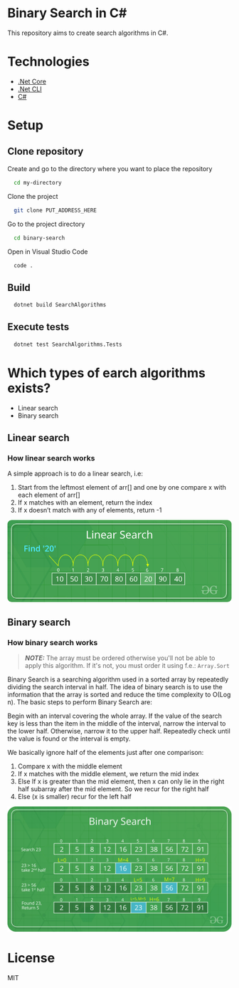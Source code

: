 # Binary Search in C#

This repository aims to create search algorithms in C#.

# Technologies

- [.Net Core](https://dotnet.microsoft.com/en-us/download)
- [.Net CLI](https://docs.microsoft.com/en-us/dotnet/core/tools/)
- [C#](https://docs.microsoft.com/en-us/dotnet/csharp/)

# Setup

## Clone repository

Create and go to the directory where you want to place the repository

```bash
  cd my-directory
```

Clone the project

```bash
  git clone PUT_ADDRESS_HERE
```

Go to the project directory

```bash
  cd binary-search
```

Open in Visual Studio Code

```bash
  code .
```

## Build

```bash
  dotnet build SearchAlgorithms
```

## Execute tests

```bash
  dotnet test SearchAlgorithms.Tests
```

# Which types of earch algorithms exists?

- Linear search
- Binary search

## Linear search

### How linear search works

A simple approach is to do a linear search, i.e:
1. Start from the leftmost element of arr[] and one by one compare x with each element of arr[]
1. If x matches with an element, return the index
1. If x doesn’t match with any of elements, return -1

![linear search](public/linear-search.png)

## Binary search

### How binary search works

> **_NOTE:_** The array must be ordered otherwise you'll not be able to apply this algorithm. If it's not, you must order it using f.e.: `Array.Sort`

Binary Search is a searching algorithm used in a sorted array by repeatedly dividing the search interval in half. The idea of binary search is to use the information that the array is sorted and reduce the time complexity to O(Log n). The basic steps to perform Binary Search are:

Begin with an interval covering the whole array. 
If the value of the search key is less than the item in the middle of the interval, narrow the interval to the lower half. 
Otherwise, narrow it to the upper half. 
Repeatedly check until the value is found or the interval is empty.

We basically ignore half of the elements just after one comparison:
1. Compare x with the middle element
1. If x matches with the middle element, we return the mid index
1. Else If x is greater than the mid element, then x can only lie in the right half subarray after the mid element. So we recur for the right half
1. Else (x is smaller) recur for the left half

![binary search](public/binary-search.png)

# License

MIT